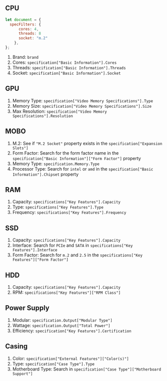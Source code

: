 ## CPU

```js
let document = {
  specFilters: {
      cores: 4,
      threads: 8
      socket: "m.2"
    },
};
```

1. Brand: `brand`
1. Cores: `specification["Basic Information"].Cores`
1. Threads: `specification["Basic Information"].Threads`
1. Socket: `specification["Basic Information"].Socket`

## GPU

1. Memory Type: `specification["Video Memory Specifications"].Type`
1. Memory Size: `specification["Video Memory Specifications"].Size`
1. Max Resolution: `specification["Video Memory Specifications"].Resolution`

## MOBO

1. M.2: See if `"M.2 Socket"` property exists in the
   `specification["Expansion Slots"]`
1. Form Factor: Search for the form factor name in the
   `specification["Basic Information"]["Form Factor"]` property
1. Memory Type: `specification.Memory.Type`
1. Processor Type: Search for `intel` or `amd` in the
   `specification["Basic Information"].Chipset` property

## RAM

1. Capacity: `specifications["Key Features"].Capacity`
1. Type: `specifications["Key Features"].Type`
1. Frequency: `specifications["Key Features"].Frequency`

## SSD

1. Capacity: `specifications["Key Features"].Capacity`
1. Interface: Search for `PCIe` and `SATA` in
   `specifications["Key Features"].Interface`
1. Form Factor: Search for `m.2` and `2.5` in the
   `specifications["Key Features"]["Form Factor"]`

## HDD

1. Capacity: `specifications["Key Features"].Capacity`
1. RPM: `specifications["Key Features"]["RPM Class"]`

## Power Supply

1. Modular: `specification.Output["Modular Type"]`
1. Wattage: `specification.Output["Total Power"]`
1. Efficiency: `specification["Key Features"].Certification`

## Casing

1. Color: `specification["External Features"]["Color(s)"]`
1. Type: `specification["Case Type"].Type`
1. Motherboard Type: Search in
   `specification["Case Type"]["Motherboard Support"]`
